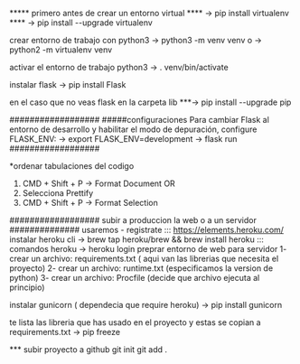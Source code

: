 ***** primero antes de crear un entorno virtual
**** -> pip install virtualenv 
**** -> pip install --upgrade virtualenv


crear entorno de trabajo con python3
 -> python3 -m venv venv
 o
 -> python2 -m virtualenv venv

 activar el entorno de trabajo python3
 ->  . venv/bin/activate

 instalar flask
 -> pip install Flask

en el caso que no veas flask en la carpeta lib
***-> pip install --upgrade pip



 ##################
 #####configuraciones
 Para cambiar Flask al entorno de desarrollo y habilitar el modo de depuración, configure FLASK_ENV:
-> export FLASK_ENV=development
-> flask run
 ##################

 *ordenar tabulaciones del codigo 
1. CMD + Shift + P -> Format Document OR
2. Selecciona Prettify
3. CMD + Shift + P -> Format Selection



 ##################
subir a produccion la web o a un servidor
##############
usaremos - registrate ::: https://elements.heroku.com/
instalar heroku cli
-> brew tap heroku/brew && brew install heroku
::: comandos heroku 
-> heroku login
preprar entorno de web para servidor 
1- crear un archivo: requirements.txt ( aqui van las librerias que necesita el proyecto)
2- crear un archivo: runtime.txt (especificamos la version de python)
3- crear un archivo: Procfile  (decide que archivo ejecuta al principio)

instalar gunicorn ( dependecia que require heroku)
-> pip install gunicorn

te lista las libreria que has usado en el proyecto y estas se copian a requirements.txt
-> pip freeze

*** subir proyecto a github
git init
git add .

